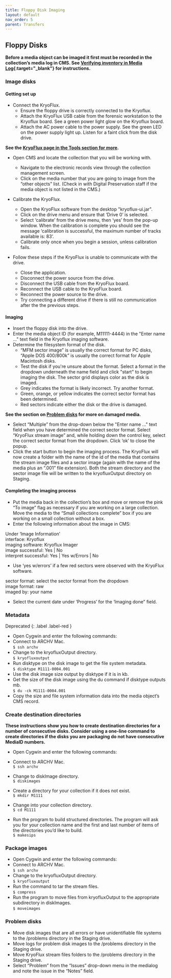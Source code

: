 ```yaml
---
title: Floppy Disk Imaging
layout: default
nav_order: 5
parent: Transfers
---
```


## Floppy Disks  


**Before a media object can be imaged it first must be recorded in the collection’s media log in CMS. See [Verifying inventory in Media Log](/digarch/transfers/verify-inventory.html){:target="_blank"} for instructions.**

### Image disks

#### Getting set up

* Connect the KryoFlux.
  * Ensure the floppy drive is correctly connected to the Kryoflux. 
  * Attach the KryoFlux USB cable from the forensic workstation to the Kryoflux board. See a green power light glow on the Kryoflux board.  
  * Attach the AC power cable to the power supply. See the green LED on the power supply light up. Listen for a faint click from the disk drive.   
  
**See the [KryoFlux page in the Tools section for more](https://nypl.github.io/digarch/tools/kryoflux).**

* Open CMS and locate the collection that you will be working with.
  * Navigate to the electronic records view through the collection management screen.
  * Click on the media number that you are going to image from the “other objects” list. (Check in with Digital Preservation staff if the media object is not listed in the CMS.)

* Calibrate the KryoFlux.
  * Open the KryoFlux software from the desktop "kryoflux-ui.jar".
  * Click on the drive menu and ensure that ‘Drive 0’ is selected.
  * Select ‘calibrate’ from the drive menu, then ‘yes’ from the pop-up window. When the calibration is complete you should see the message ‘calibration is successful, the maximum number of tracks available is: 83’.
  * Calibrate only once when you begin a session, unless calibration fails.  

* Follow these steps if the KryoFlux is unable to communicate with the drive.  
  * Close the application.  
  * Disconnect the power source from the drive.  
  * Disconnect the USB cable from the KryoFlux board.  
  * Reconnect the USB cable to the KryoFlux board.  
  * Reconnect the power source to the drive.  
  * Try connecting a different drive if there is still no communication after the the previous steps.  

#### Imaging

* Insert the floppy disk into the drive.
* Enter the media object ID (for example, M11111-4444) in the "Enter name ..." text field in the Kryoflux imaging software.  
* Determine the filesystem format of the disk.
  * “MFM sector image” is usually the correct format for PC disks, “Apple DOS 400/800k” is usually the correct format for Apple Macintosh disks.
  *  Test the disk if you're unsure about the format. Select a format in the dropdown underneath the name field and click "start" to begin imaging the disk. The sector grid displays color as the disk is imaged.  
  * Grey indicates the format is likely incorrect. Try another format.  
  * Green, orange, or yellow indicates the correct sector format has been determined.  
  * Red sectors indicate either the disk or the drive is damaged.

**See the section on [Problem disks](https://nypl.github.io/digarch/transfers/digital-forensic-imaging.html#problem-disks) for more on damaged media.**

* Select “Multiple” from the drop-down below the "Enter name ..." text field when you have determined the correct sector format. Select “KryoFlux stream image” and, while holding down the control key, select the correct sector format from the dropdown. Click ‘ok’ to close the popup.  
* Click the start button to begin the imaging process. The KryoFlux will now create a folder with the name of the id of the media that contains the stream image files and a sector image (again with the name of the media plus an “.001” file extension). Both the stream directory and the sector image file will be written to the kryofluxOutput directory on Staging.  

#### Completing the imaging process

* Put the media back in the collection’s box and move or remove the pink “To image” flag as necessary if you are working on a large collection. Move the media to the “Small collections complete” box if you are working on a small collection without a box.  
* Enter the following information about the image in CMS:  

Under ‘Image Information’  
interface:	Kryoflux  
imaging software:	Kryoflux Imager  
image successful:	Yes | No  
interpret successful:	Yes | Yes w/Errors | No  
* Use ‘yes w/errors’ if a few red sectors were observed with the KryoFlux software.  

sector format:	select the sector format from the dropdown  
image format:	raw  
imaged by:	your name  

* Select the current date under ‘Progress’  for the ‘Imaging done” field.  


### Metadata  

Deprecated
{: .label .label-red }

* Open Cygwin and enter the following commands:
* Connect to ARCHV Mac.  
```$ ssh archv```  
* Change to the kryofluxOutput directory.  
```$ kryofluxoutput```  
* Run disktype on the disk image to get the file system metadata.  
```$ disktype M1111-0004.001```  
* Use the disk image size output by disktype if it is in kb.  
* Get the size of the disk image using the du command if disktype outputs mb.  
```$ du -ck M1111-0004.001```  
* Copy the size and file system information data into the media object’s CMS record.

### Create destination directories

**These instructions show you how to create destination directories for a number of consecutive disks. Consider using a one-line command to create directories if the disks you are packaging do not have consecutive MediaID numbers.**  
* Open Cygwin and enter the following commands:   

* Connect to ARCHV Mac.  
```$ ssh archv```  

* Change to diskImage directory.  
```$ diskimages```  

* Create a directory for your collection if it does not exist.  
```$ mkdir M1111```  

* Change into your collection directory.  
```$ cd M1111```  

* Run the program to build structured directories. The program will ask you for your collection name and the first and last number of items of the directories you’d like to build.  
```$ makesips```  

### Package images

* Open Cygwin and enter the following commands:
* Connect to ARCHV Mac.  
```$ ssh archv```
* Change to the kryofluxOutput directory.  
```$ kryofluxoutput```  
* Run the command to tar the stream files.  
```$ compress```  
* Run the program to move files from kryofluxOutput to the appropriate subdirectory in diskImages.  
```$ moveimages```  

### Problem disks
<!-- Change to delete problem images? -->
* Move disk images that are all errors or have unidentifiable file systems to the /problems directory in the Staging drive.
* Move logs for problem disk images to the /problems directory in the Staging drive.
* Move KryoFlux stream files folders to the /problems directory in the Staging drive.
* Select “Problem” from the “Issues” drop-down menu in the medialog and note the issue in the “Notes” field.
